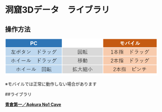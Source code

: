 # 洞窟3Dデータ　ライブラリ

## 操作方法

![操作方法](howtouse.png) 

※モバイルでは正常に動作しない場合があります

##ライブラリ

<a href = "https://github.com/CaveMapper/CaveViewer/AokuraNo1" >**青倉第一／Aokura No1 Cave**</a>